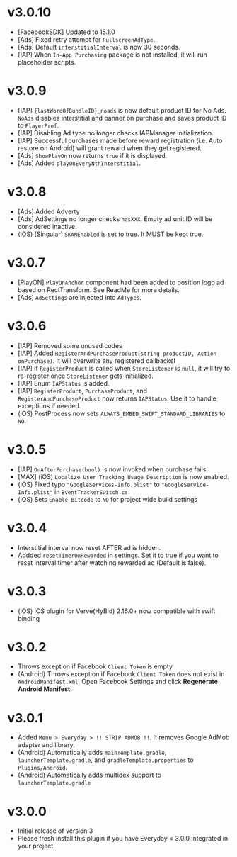 # v3.0.10
- [FacebookSDK] Updated to 15.1.0
- [Ads] Fixed retry attempt for `FullscreenAdType`.
- [Ads] Default `interstitialInterval` is now 30 seconds.
- [IAP] When `In-App Purchasing` package is not installed, it will run placeholder scripts.

# v3.0.9
- [IAP] `{lastWordOfBundleID}_noads` is now default product ID for No Ads. `NoAds` disables interstitial and banner on purchase and saves product ID to `PlayerPref`. 
- [IAP] Disabling Ad type no longer checks IAPManager initialization.
- [IAP] Successful purchases made before reward registration (i.e. Auto restore on Android) will grant reward when they get registered.
- [Ads] `ShowPlayOn` now returns `true` if it is displayed.
- [Ads] Added `playOnEveryNthInterstitial`. 

# v3.0.8
- [Ads] Added Adverty
- [Ads] AdSettings no longer checks `hasXXX`. Empty ad unit ID will be considered inactive.
- (iOS) [Singular] `SKANEnabled` is set to true. It MUST be kept true.

# v3.0.7
- [PlayON] `PlayOnAnchor` component had been added to position logo ad based on RectTransform. See ReadMe for more details.
- [Ads] `AdSettings` are injected into `AdTypes`.

# v3.0.6
- [IAP] Removed some unused codes
- [IAP] Added `RegisterAndPurchaseProduct(string productID, Action onPurchase)`. It will overwrite any registered callbacks!
- [IAP] If `RegisterProduct` is called when `StoreListener` is `null`, it will try to re-register once `StoreListener` gets initialized.
- [IAP] Enum `IAPStatus` is added. 
- [IAP] `RegisterProduct`, `PurchaseProduct`, and `RegisterAndPurchaseProduct` now returns `IAPStatus`. Use it to handle exceptions if needed.
- (iOS) PostProcess now sets `ALWAYS_EMBED_SWIFT_STANDARD_LIBRARIES` to `NO`.

# v3.0.5
- [IAP] `OnAfterPurchase(bool)` is now invoked when purchase fails.
- [MAX] (iOS) `Localize User Tracking Usage Description` is now enabled.
- (iOS) Fixed typo `"GoogleServices-Info.plist"` to `"GoogleService-Info.plist"` in `EventTrackerSwitch.cs`
- (iOS) Sets `Enable Bitcode` to `NO` for project wide build settings

# v3.0.4
- Interstitial interval now reset AFTER ad is hidden.
- Addded `resetTimerOnRewarded` in settings. Set it to true if you want to reset interval timer after watching rewarded ad (Default is false).

# v3.0.3
- (iOS) iOS plugin for Verve(HyBid) 2.16.0+ now compatible with swift binding

# v3.0.2
- Throws exception if Facebook `Client Token` is empty 
- (Android) Throws exception if Facebook `Client Token` does not exist in `AndroidManifest.xml`. Open Facebook Settings and click **Regenerate Android Manifest**.

# v3.0.1
- Added `Menu > Everyday > !! STRIP ADMOB !!`. It removes Google AdMob adapter and library.
- (Android) Automatically adds `mainTemplate.gradle`, `launcherTemplate.gradle`, and `gradleTemplate.properties` to `Plugins/Android`.
- (Android) Automatically adds multidex support to `launcherTemplate.gradle`

# v3.0.0 
- Initial release of version 3
- Please fresh install this plugin if you have Everyday < 3.0.0 integrated in your project.
